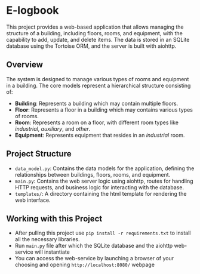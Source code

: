 # E-logbook

This project provides a web-based application that allows managing the structure of a building, including floors, rooms, and equipment, with the capability to add, update, and delete items. The data is stored in an SQLite database using the Tortoise ORM, and the server is built with aiohttp.

## Overview

The system is designed to manage various types of rooms and equipment in a building. The core models represent a hierarchical structure consisting of:
- **Building**: Represents a building which may contain multiple floors.
- **Floor**: Represents a floor in a building which may contains various types of rooms.
- **Room**: Represents a room on a floor, with different room types like *industrial*, *auxiliary*, and *other*.
- **Equipment**: Represents equipment that resides in an *industrial* room.

## Project Structure

- `data_model.py`: Contains the data models for the application, defining the relationships between buildings, floors, rooms, and equipment.
- `main.py`: Contains the web server logic using aiohttp, routes for handling HTTP requests, and business logic for interacting with the database.
- `templates/`: A directory containing the html template for rendering the web interface.


## Working with this Project

- After pulling this project use `pip install -r requirements.txt` to install all the necessary libraries.
- Run `main.py` file after which the SQLite database and the aiohttp web-service will instantiate
- You can access the web-service by launching a browser of your choosing and opening `http://localhost:8080/` webpage

